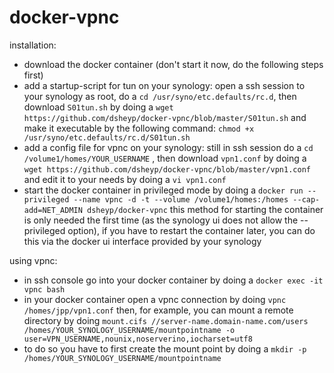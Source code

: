 # docker-vpnc


installation:
- download the docker container (don't start it now, do the following steps first)
- add a startup-script for tun on your synology: open a ssh session to your synology as root, do a `cd /usr/syno/etc.defaults/rc.d`, then download `S01tun.sh` by doing a
`wget https://github.com/dsheyp/docker-vpnc/blob/master/S01tun.sh`
and make it executable by the following command:
`chmod +x /usr/syno/etc.defaults/rc.d/S01tun.sh`
- add a config file for vpnc on your synology: still in ssh session do a
`cd /volume1/homes/YOUR_USERNAME`
, then download `vpn1.conf` by doing a
`wget https://github.com/dsheyp/docker-vpnc/blob/master/vpn1.conf`
and edit it to your needs by doing a
`vi vpn1.conf`
- start the docker container in privileged mode by doing a
`docker run --privileged --name vpnc -d -t --volume /volume1/homes:/homes --cap-add=NET_ADMIN dsheyp/docker-vpnc`
this method for starting the container is only needed the first time (as the synology ui does not allow the --privileged option), if you have to restart the container later, you can do this via the docker ui interface provided by your synology


using vpnc:
- in ssh console go into your docker container by doing a
`docker exec -it vpnc bash`
- in your docker container open a vpnc connection by doing
`vpnc /homes/jpp/vpn1.conf`
then, for example, you can mount a remote directory by doing
`mount.cifs //server-name.domain-name.com/users /homes/YOUR_SYNOLOGY_USERNAME/mountpointname -o user=VPN_USERNAME,nounix,noserverino,iocharset=utf8`
- to do so you have to first create the mount point by doing a
`mkdir -p /homes/YOUR_SYNOLOGY_USERNAME/mountpointname`

    
    




